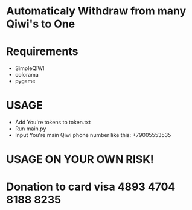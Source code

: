 # Automaticaly Withdraw from many Qiwi's to One

# Requirements
- SimpleQIWI
- colorama
- pygame

# USAGE
- Add You're tokens to token.txt
- Run main.py
- Input You're main Qiwi phone number like this: +79005553535

# USAGE ON YOUR OWN RISK!
# Donation to card visa 4893 4704 8188 8235
